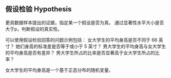 ## 假设检验 Hypothesis 
更具数据样本提出的证据，指定某一个假设是否为真。
通过显著性水平大小是否大于p，判断假设的真实性。

可以使用假设检验回答的问题示例包括：
女大学生的平均身高是否不同于 66 英寸？
她们身高的标准差是否等于或小于 5 英寸？
男大学生的平均身高与女大学生的平均身高是否有差异？
男大学生所占的比率是否显著高于女大学生所占的比率？

女大学生的平均身高是一个基于正态分布的随机变量，